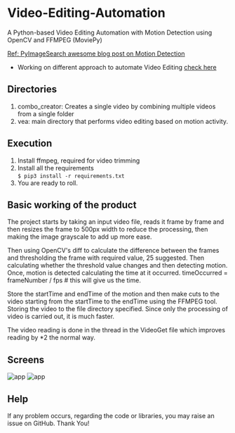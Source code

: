 # Video-Editing-Automation
A Python-based Video Editing Automation with Motion Detection using OpenCV and FFMPEG (MoviePy)

[Ref: PyImageSearch awesome blog post on Motion Detection](https://www.pyimagesearch.com/2015/05/25/basic-motion-detection-and-tracking-with-python-and-opencv/)

- Working on different approach to automate Video Editing [check here](https://github.com/AP-Atul/Torpido)

## Directories
1. combo_creator: Creates a single video by combining multiple videos from a single folder
2. vea: main directory that performs video editing based on motion activity.

## Execution
1. Install ffmpeg, required for video trimming
2. Install all the requirements  
``` $ pip3 install -r requirements.txt ```
3. You are ready to roll.

## Basic working of the product
The project starts by taking an input video file, reads it frame by frame and then resizes the frame to 500px width to reduce the processing, then making the image grayscale to add up more ease. 

Then using OpenCV's diff to calculate the difference between the frames and thresholding the frame with required value, 25 suggested. Then calculating whether the threshold value changes and then detecting motion. Once, motion is detected calculating the time at it occurred.
    timeOccurred = frameNumber / fps # this will give us the time.

Store the startTime and endTime of the motion and then make cuts to the video starting from the startTime to the endTime using the FFMPEG tool.
Storing the video to the file directory specified. Since only the processing of video is carried out, it is much faster.

The video reading is done in the thread in the VideoGet file which improves reading by *2 the normal way.

## Screens

![app](https://raw.githubusercontent.com/AP-Atul/Video-Editing-Automation/master/screens/appworking.png "App UI")
![app](https://github.com/AP-Atul/Video-Editing-Automation/blob/master/screens/workingallframes.png?raw=true "App Real-time Working")

## Help
If any problem occurs, regarding the code or libraries, you may raise an issue on GitHub. Thank You!
